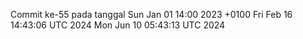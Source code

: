 Commit ke-55 pada tanggal Sun Jan 01 14:00 2023 +0100
Fri Feb 16 14:43:06 UTC 2024
Mon Jun 10 05:43:13 UTC 2024
